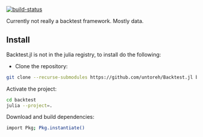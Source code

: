 [![build-status](https://github.com/untoreh/Backtest.jl/actions/workflows/docs.yml/badge.svg?branch=master)](https://www.unto.re/Backtest.jl)

Currently not really a backtest framework. Mostly data.

## Install
Backtest.jl is not in the julia registry, to install do the following:

- Clone the repository:
```bash
git clone --recurse-submodules https://github.com/untoreh/Backtest.jl backtest
```
Activate the project:
```bash
cd backtest
julia --project=.
```
Download and build dependencies:
```bash
import Pkg; Pkg.instantiate()
```


